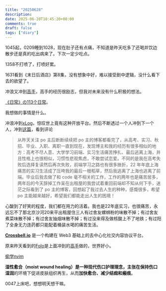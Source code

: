 ```yaml
---
title: "20250628"
description: 
date: 2025-06-28T10:45:20+08:00
comments: true
draft: false
tags: ["diary"]
---
```

1045起，0209睡到1028，现在肚子还有点痛，不知道是昨天吃多了还喝并饮边散步还是真的吃出病来了。下次一定少吃点。

1358不打喷了，打喷好累。

1631看到《末日后酒店》第8集，没有想象中好，难以接受剧中逻辑，没什么看下去的欲望了。

冲浪又冲到[高手](https://asukaminato.notion.site/)，高手的经历很励志，但我对未来没有什么积极的想法。

[《日常》の113个日常](https://www.himiku.com/archives/nichijou-no-nichijou.html)。

我想做的事情是什么。

冲浪冲到[xLog](https://github.com/Crossbell-Box/xLog)，惊叹世上竟有这种开放平台。然后不断透过一个人冲到下一个人，冲到[这篇](https://blog.innei.ren/note-192)，看到评论

>从昨天关注 po 主后断断续续把 po 主的博客都看完了，从高考、实习、秋招、毕业、入职、离职一直到现在，发现博主和我的经历有很多相似的地方：高考不尽人意、大学学习前端、实习生活痛苦挣扎、最后逃离上海，并且性格上也很相似，习惯性悲观焦虑，不敢尝试恋爱。不同的是我在高考失败后选择复读然后再次失败，前端学习之路也有很多挫折，22 年年底上海痛苦的实习生活成了压垮我的最后一根稻草，然后我逃离了上海也逃离了前端。毕业后我去做了和 code 毫不相关的工作，工作的两年也是痛苦居多，两年后的今天辞掉工作呆在出租屋的我尝试着重回前端却不知从何下手，迷茫之际看到了 po 主的博客，回想起了我过去人生的种种，感慨很多，希望 po 主能越来越好，希望我们都能走出人生的困境！

心酸到了好笑的程度，我们都在用力的活着。我也是22年底实习，也很痛苦，永远忘不了那北京沙河20来平出租屋住三人有过舍友螺蛳粉的味散不掉；有过舍友煮菜味散不掉；有过舍友抽烟味散不掉；有过没来得及做核酸上不了地铁；有过阳了全身无力连药都只能配着桶装水喝的痛苦生活。

[**Crossbell.io**](https://crossbell.io) 是一个构建在 Web3 基础上的去中心化社交内容协议平台。

原来昨天看到的[Folo](https://github.com/RSSNext/Folo)是上面冲到的[高手](https://blog.innei.ren/)做的，世界好小。

[偷学nvim](https://blog.innei.ren/nvim-lua-config-init)

**湿性愈合（moist wound healing）**是一种现代伤口护理理念，主张在**保持伤口湿润**的环境下促进皮肤组织再生，从而**加快愈合、减少结痂和瘢痕**。

0047上床吧，想想明天想干嘛。
